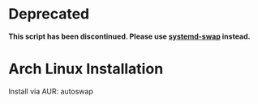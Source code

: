 # Deprecated
**This script has been discontinued. Please use [systemd-swap](https://github.com/TimofeyTitovets/systemd-swap) instead.**

# Arch Linux Installation
Install via AUR: autoswap
